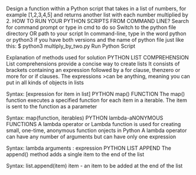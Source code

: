 Design a function within a Python script that takes in a list of numbers, for example [1,2,3,4,5] and returns another list with each number multiplied by 2.
HOW TO RUN YOUR PYTHON SCRIPTS FROM COMMAND LINE?
Search for command prompt or type in cmd to do so
Switch to the python file directory OR path to your script
In command-line, type in the word python or python3 if you have both versions and the name of python file just like this: $ python3 multiply_by_two.py
Run Python Script

Explanation of methods used for solution
PYTHON LIST COMPREHENSION
List comprehensions provide a concise way to create lists It consists of brackets containing an expression followed by a for clause, thenzero or more for or if clauses. The expressions >can be anything, meaning you can put in all kinds of objects in lists

Syntax: [expression for item in list]
PYTHON map() FUNCTION
The map() function executes a specified function for each item in a iterable. The item is sent to the function as a parameter

Syntax: map(function, iterables)
PYTHON lambda-aNONYMOUS FUNCTIONS
A lambda operator or Lambda function is used for creating small, one-time, anonymous function onjects in Python A lambda operator can have any number of arguments but can have only one expression

Syntax: lambda arguments : expression
PYTHON LIST APPEND
The append() method adds a single item to the end of the list

Syntax: list.append(item)
item - an item to be added at the end of the list
